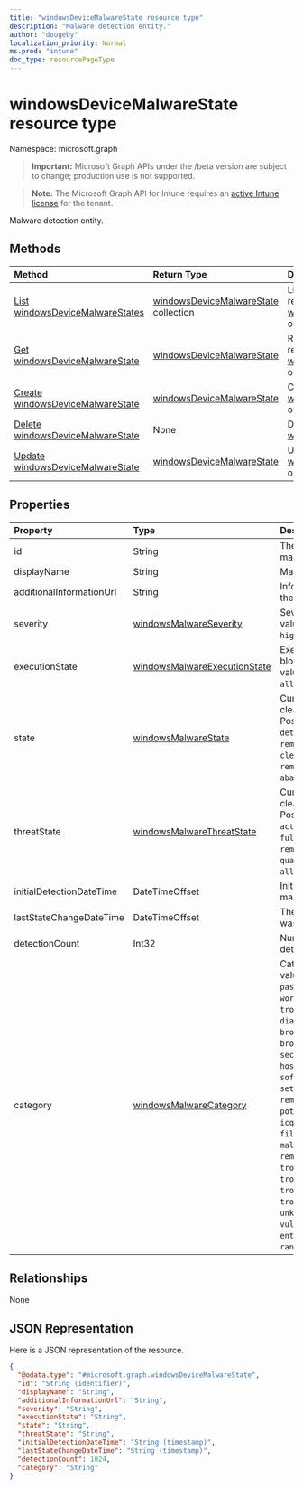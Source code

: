 ```yaml
---
title: "windowsDeviceMalwareState resource type"
description: "Malware detection entity."
author: "dougeby"
localization_priority: Normal
ms.prod: "intune"
doc_type: resourcePageType
---
```


# windowsDeviceMalwareState resource type

Namespace: microsoft.graph

> **Important:** Microsoft Graph APIs under the /beta version are subject to change; production use is not supported.

> **Note:** The Microsoft Graph API for Intune requires an [active Intune license](https://go.microsoft.com/fwlink/?linkid=839381) for the tenant.

Malware detection entity.

## Methods
|Method|Return Type|Description|
|:---|:---|:---|
|[List windowsDeviceMalwareStates](../api/intune-devices-windowsdevicemalwarestate-list.md)|[windowsDeviceMalwareState](../resources/intune-devices-windowsdevicemalwarestate.md) collection|List properties and relationships of the [windowsDeviceMalwareState](../resources/intune-devices-windowsdevicemalwarestate.md) objects.|
|[Get windowsDeviceMalwareState](../api/intune-devices-windowsdevicemalwarestate-get.md)|[windowsDeviceMalwareState](../resources/intune-devices-windowsdevicemalwarestate.md)|Read properties and relationships of the [windowsDeviceMalwareState](../resources/intune-devices-windowsdevicemalwarestate.md) object.|
|[Create windowsDeviceMalwareState](../api/intune-devices-windowsdevicemalwarestate-create.md)|[windowsDeviceMalwareState](../resources/intune-devices-windowsdevicemalwarestate.md)|Create a new [windowsDeviceMalwareState](../resources/intune-devices-windowsdevicemalwarestate.md) object.|
|[Delete windowsDeviceMalwareState](../api/intune-devices-windowsdevicemalwarestate-delete.md)|None|Deletes a [windowsDeviceMalwareState](../resources/intune-devices-windowsdevicemalwarestate.md).|
|[Update windowsDeviceMalwareState](../api/intune-devices-windowsdevicemalwarestate-update.md)|[windowsDeviceMalwareState](../resources/intune-devices-windowsdevicemalwarestate.md)|Update the properties of a [windowsDeviceMalwareState](../resources/intune-devices-windowsdevicemalwarestate.md) object.|

## Properties
|Property|Type|Description|
|:---|:---|:---|
|id|String|The unique Identifier. This is malware id.|
|displayName|String|Malware name|
|additionalInformationUrl|String|Information URL to learn more about the malware|
|severity|[windowsMalwareSeverity](../resources/intune-devices-windowsmalwareseverity.md)|Severity of the malware. Possible values are: `unknown`, `low`, `moderate`, `high`, `severe`.|
|executionState|[windowsMalwareExecutionState](../resources/intune-devices-windowsmalwareexecutionstate.md)|Execution status of the malware like blocked/executing etc. Possible values are: `unknown`, `blocked`, `allowed`, `running`, `notRunning`.|
|state|[windowsMalwareState](../resources/intune-devices-windowsmalwarestate.md)|Current status of the malware like cleaned/quarantined/allowed etc. Possible values are: `unknown`, `detected`, `cleaned`, `quarantined`, `removed`, `allowed`, `blocked`, `cleanFailed`, `quarantineFailed`, `removeFailed`, `allowFailed`, `abandoned`, `blockFailed`.|
|threatState|[windowsMalwareThreatState](../resources/intune-devices-windowsmalwarethreatstate.md)|Current status of the malware like cleaned/quarantined/allowed etc. Possible values are: `active`, `actionFailed`, `manualStepsRequired`, `fullScanRequired`, `rebootRequired`, `remediatedWithNonCriticalFailures`, `quarantined`, `removed`, `cleaned`, `allowed`, `noStatusCleared`.|
|initialDetectionDateTime|DateTimeOffset|Initial detection datetime of the malware|
|lastStateChangeDateTime|DateTimeOffset|The last time this particular threat was changed|
|detectionCount|Int32|Number of times the malware is detected|
|category|[windowsMalwareCategory](../resources/intune-devices-windowsmalwarecategory.md)|Category of the malware. Possible values are: `invalid`, `adware`, `spyware`, `passwordStealer`, `trojanDownloader`, `worm`, `backdoor`, `remoteAccessTrojan`, `trojan`, `emailFlooder`, `keylogger`, `dialer`, `monitoringSoftware`, `browserModifier`, `cookie`, `browserPlugin`, `aolExploit`, `nuker`, `securityDisabler`, `jokeProgram`, `hostileActiveXControl`, `softwareBundler`, `stealthNotifier`, `settingsModifier`, `toolBar`, `remoteControlSoftware`, `trojanFtp`, `potentialUnwantedSoftware`, `icqExploit`, `trojanTelnet`, `exploit`, `filesharingProgram`, `malwareCreationTool`, `remote_Control_Software`, `tool`, `trojanDenialOfService`, `trojanDropper`, `trojanMassMailer`, `trojanMonitoringSoftware`, `trojanProxyServer`, `virus`, `known`, `unknown`, `spp`, `behavior`, `vulnerability`, `policy`, `enterpriseUnwantedSoftware`, `ransom`, `hipsRule`.|

## Relationships
None

## JSON Representation
Here is a JSON representation of the resource.
<!-- {
  "blockType": "resource",
  "keyProperty": "id",
  "@odata.type": "microsoft.graph.windowsDeviceMalwareState"
}
-->
``` json
{
  "@odata.type": "#microsoft.graph.windowsDeviceMalwareState",
  "id": "String (identifier)",
  "displayName": "String",
  "additionalInformationUrl": "String",
  "severity": "String",
  "executionState": "String",
  "state": "String",
  "threatState": "String",
  "initialDetectionDateTime": "String (timestamp)",
  "lastStateChangeDateTime": "String (timestamp)",
  "detectionCount": 1024,
  "category": "String"
}
```



